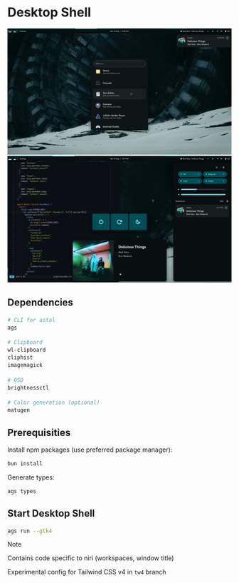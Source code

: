 # Desktop Shell

![screenshot](./assets/screen_1.png)
![screenshot](./assets/screen_2.png)

## Dependencies

```sh
# CLI for astal
ags

# Clipboard
wl-clipboard
cliphist
imagemagick

# OSD
brightnessctl

# Color generation (optional)
matugen
```

## Prerequisities

Install npm packages (use preferred package manager):

```sh
bun install
```

Generate types:

```sh
ags types
```

## Start Desktop Shell

```sh
ags run --gtk4
```

> [!NOTE]
> Contains code specific to niri (workspaces, window title)
>
> Experimental config for Tailwind CSS v4 in `tw4` branch
